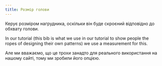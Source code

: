 ```yaml
---
title: Розмір голови
---
```


Керує розміром нагрудника, оскільки він буде скроєний відповідно до обхвату голови.

In our tutorial (this bib is what we use in our tutorial to show people the ropes of designing their own patterns) we use a measurement for this.

Але ми вважаємо, що це трохи занадто для реального використання на нашому сайті, тому ми зробили його опцією.




